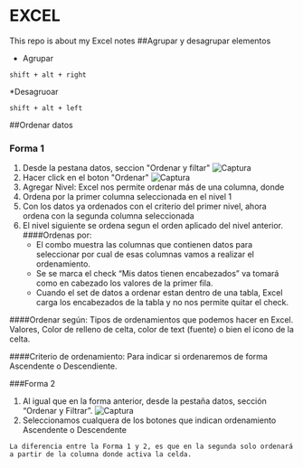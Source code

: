 # EXCEL
This repo is about my Excel notes 
##Agrupar y desagrupar elementos
* Agrupar
```
shift + alt + right
```
*Desagruoar
```
shift + alt + left
```
##Ordenar datos
### Forma 1
1. Desde la pestana datos, seccion "Ordenar y filtar"
![Captura](https://static.platzi.com/media/user_upload/Ordenar_1-d660fed6-89c0-4ada-87b4-a301d2003508.jpg)
2. Hacer click en el boton "Ordenar"
![Captura](https://static.platzi.com/media/user_upload/Ordenar_2-a5223c61-3fc9-4e71-b453-db0922d770c2.jpg)
4. Agregar Nivel: Excel nos permite ordenar más de una columna, donde
5. Ordena por la primer columna seleccionada en el nivel 1
6. Con los datos ya ordenados con el criterio del primer nivel, ahora ordena con la segunda columna seleccionada
7. El nivel siguiente se ordena segun el orden aplicado del nivel anterior.
####Ordenas por:
    * El combo muestra las columnas que contienen datos para seleccionar por cual de esas columnas vamos a realizar el ordenamiento.
    * Se se marca el check “Mis datos tienen encabezados” va tomará como en cabezado los valores de la primer fila.
    * Cuando el set de datos a ordenar estan dentro de una tabla, Excel carga los encabezados de la tabla y no nos permite quitar el check.

####Ordenar según: Tipos de ordenamientos que podemos hacer en Excel. Valores, Color de relleno de celta, color de text (fuente) o bien el icono de la celta.

####Criterio de ordenamiento: Para indicar si ordenaremos de forma Ascendente o Descendiente.

###Forma 2
1. Al igual que en la forma anterior, desde la pestaña datos, sección “Ordenar y Filtrar”.
![Captura](https://static.platzi.com/media/user_upload/Ordenar_3-9a17b26b-e980-4c8b-9523-f63de7385b06.jpg)
2. Seleccionamos cualquera de los botones que indican ordenamiento Ascendente o Descendente

```
La diferencia entre la Forma 1 y 2, es que en la segunda solo ordenará a partir de la columna donde activa la celda.
```
